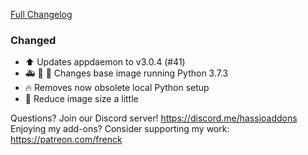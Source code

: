 [Full Changelog][changelog]

### Changed

- :arrow_up: Updates appdaemon to v3.0.4 (#41)
- :ambulance: :hammer: :rocket: Changes base image running Python 3.7.3
- :fire: Removes now obsolete local Python setup
- :hammer: Reduce image size a little

[changelog]: https://github.com/hassio-addons/addon-appdaemon3/compare/v2.0.2...v3.0.0

Questions? Join our Discord server! https://discord.me/hassioaddons
Enjoying my add-ons? Consider supporting my work: https://patreon.com/frenck